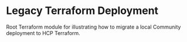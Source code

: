 # Legacy Terraform Deployment

Root Terraform module for illustrating how to migrate a local Community
deployment to HCP Terraform.
